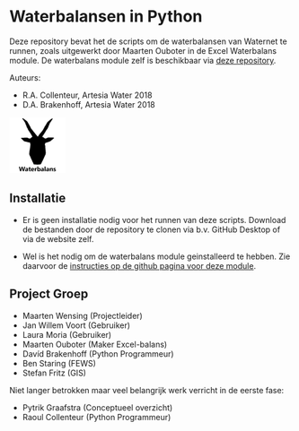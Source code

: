 # Waterbalansen in Python

Deze repository bevat het de scripts om de waterbalansen van Waternet te runnen, zoals uitgewerkt door Maarten Ouboter in de Excel Waterbalans module. De waterbalans module zelf is beschikbaar via [deze repository](https://github.com/ArtesiaWater/waterbalans).

Auteurs: 
- R.A. Collenteur, Artesia Water 2018
- D.A. Brakenhoff, Artesia Water 2018

<img src="https://github.com/ArtesiaWater/waterbalans/blob/master/logo.png?raw=true" alt="Logo Waterbalansen" width="100"/>

## Installatie

- Er is geen installatie nodig voor het runnen van deze scripts. Download de bestanden door de repository te clonen via b.v. GitHub Desktop of via de website zelf.

- Wel is het nodig om de waterbalans module geinstalleerd te hebben. Zie daarvoor de [instructies op de github pagina voor deze module](https://github.com/ArtesiaWater/waterbalans#installatie).


## Project Groep

- Maarten Wensing (Projectleider)
- Jan Willem Voort (Gebruiker)
- Laura Moria (Gebruiker)
- Maarten Ouboter (Maker Excel-balans)
- Davíd Brakenhoff (Python Programmeur)
- Ben Staring (FEWS)
- Stefan Fritz (GIS)

Niet langer betrokken maar veel belangrijk werk verricht in de eerste fase:

- Pytrik Graafstra (Conceptueel overzicht)
- Raoul Collenteur (Python Programmeur)
